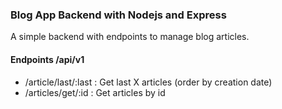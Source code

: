 ### Blog App Backend with Nodejs and Express

A simple backend with endpoints to manage blog articles.

#### Endpoints /api/v1
- /article/last/:last : Get last X articles (order by creation date)
- /articles/get/:id : Get articles by id